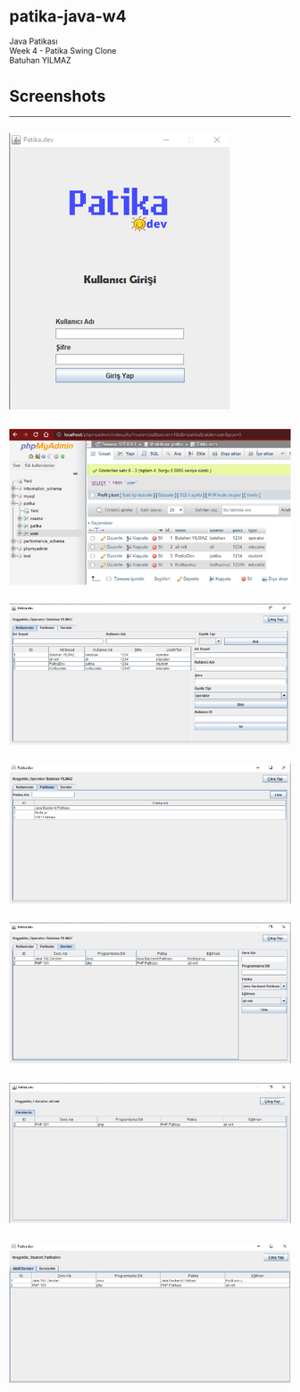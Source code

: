 # patika-java-w4
Java Patikası <br/> 
Week 4 - Patika Swing Clone <br/>
Batuhan YILMAZ

# Screenshots
--------------------------------
![](./screenshots/login.png)
--------------------------------
![](./screenshots/mysql.png)
--------------------------------
![](./screenshots/ss1.png)
--------------------------------
![](./screenshots/ss2.png)
--------------------------------
![](./screenshots/ss3.png)
--------------------------------
![](./screenshots/ss4.png)
--------------------------------
![](./screenshots/ss5.png)
--------------------------------

